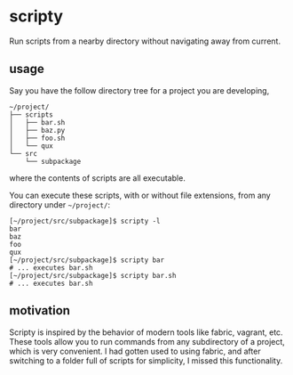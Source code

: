 # scripty

Run scripts from a nearby directory without navigating away from current.

## usage

Say you have the follow directory tree for a project you are developing, 

```
~/project/
├── scripts
│   ├── bar.sh
│   ├── baz.py
│   ├── foo.sh
│   └── qux
└── src
    └── subpackage
```

where the contents of scripts are all executable.

You can execute these scripts, with or without file extensions, from any directory under `~/project/`:
```
[~/project/src/subpackage]$ scripty -l
bar
baz
foo
qux
[~/project/src/subpackage]$ scripty bar
# ... executes bar.sh
[~/project/src/subpackage]$ scripty bar.sh
# ... executes bar.sh

```

## motivation

Scripty is inspired by the behavior of modern tools like fabric, vagrant, etc.
These tools allow you to run commands from any subdirectory of a project, which is very 
convenient. I had gotten used to using fabric, and after switching to a folder full of
scripts for simplicity, I missed this functionality.

